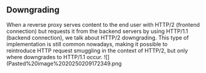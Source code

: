 
## Downgrading
When a reverse proxy serves content to the end user with HTTP/2 (frontend connection) but requests it from the backend servers by using HTTP/1.1 (backend connection), we talk about HTTP/2 downgrading. This type of implementation is still common nowadays, making it possible to reintroduce HTTP request smuggling in the context of HTTP/2, but only where downgrades to HTTP/1.1 occur.
	![](Pasted%20image%2020250209172349.png